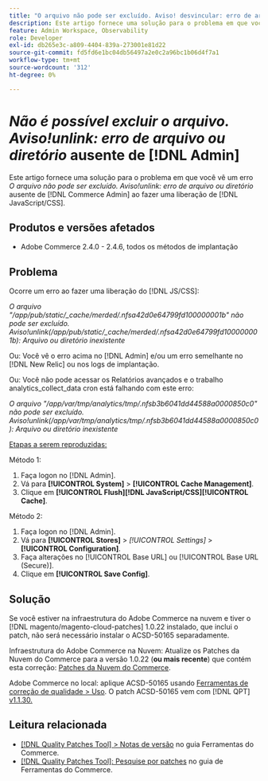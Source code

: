 ```yaml
---
title: "O arquivo não pode ser excluído. Aviso! desvincular: erro de arquivo ou diretório inexistente em  [!DNL Admin]"
description: Este artigo fornece uma solução para o problema em que você vê um erro *O arquivo não pode ser excluído. Aviso!desvincular Esse erro de arquivo ou diretório* do  [!DNL Admin] ao fazer uma [!DNL Javascript/CSS] liberação.
feature: Admin Workspace, Observability
role: Developer
exl-id: db265e3c-a809-4404-839a-273001e81d22
source-git-commit: fd5fd6e1bc04db56497a2e0c2a96bc1b06d4f7a1
workflow-type: tm+mt
source-wordcount: '312'
ht-degree: 0%

---
```


# *Não é possível excluir o arquivo. Aviso!unlink: erro de arquivo ou diretório* ausente de [!DNL Admin]

Este artigo fornece uma solução para o problema em que você vê um erro *O arquivo não pode ser excluído. Aviso!unlink: erro de arquivo ou diretório* ausente de [!DNL Commerce Admin] ao fazer uma liberação de [!DNL JavaScript/CSS].

## Produtos e versões afetados

* Adobe Commerce 2.4.0 - 2.4.6, todos os métodos de implantação

## Problema

Ocorre um erro ao fazer uma liberação do [!DNL JS/CSS]:

*O arquivo &quot;/app/pub/static/_cache/merded/.nfsa42d0e64799fd100000001b&quot; não pode ser excluído. Aviso!unlink(/app/pub/static/_cache/merded/.nfsa42d0e64799fd100000001b): Arquivo ou diretório inexistente*

Ou: Você vê o erro acima no [!DNL Admin] e/ou um erro semelhante no [!DNL New Relic] ou nos logs de implantação.

Ou: Você não pode acessar os Relatórios avançados e o trabalho analytics_collect_data cron está falhando com este erro:

*O arquivo &quot;/app/var/tmp/analytics/tmp/.nfsb3b6041dd44588a0000850c0&quot; não pode ser excluído. Aviso!unlink(/app/var/tmp/analytics/tmp/.nfsb3b6041dd44588a0000850c0): Arquivo ou diretório inexistente*

<u>Etapas a serem reproduzidas:</u>

Método 1:

1. Faça logon no [!DNL Admin].
1. Vá para **[!UICONTROL System]** > **[!UICONTROL Cache Management]**.
1. Clique em **[!UICONTROL Flush][!DNL JavaScript/CSS][!UICONTROL Cache]**.

Método 2:

1. Faça logon no [!DNL Admin].
1. Vá para **[!UICONTROL Stores]** > *[!UICONTROL Settings]* > **[!UICONTROL Configuration]**.
1. Faça alterações no [!UICONTROL Base URL] ou [!UICONTROL Base URL (Secure)].
1. Clique em **[!UICONTROL Save Config]**.

## Solução

Se você estiver na infraestrutura do Adobe Commerce na nuvem e tiver o [!DNL magento/magento-cloud-patches] 1.0.22 instalado, que inclui o patch, não será necessário instalar o ACSD-50165 separadamente.

Infraestrutura do Adobe Commerce na Nuvem: Atualize os Patches da Nuvem do Commerce para a versão 1.0.22 (**ou mais recente**) que contém esta correção: [Patches da Nuvem do Commerce](/docs/commerce-cloud-service/user-guide/release-notes/cloud-patches.html).

Adobe Commerce no local: aplique ACSD-50165 usando [Ferramentas de correção de qualidade > Uso](/docs/commerce-operations/tools/quality-patches-tool/usage.html). O patch ACSD-50165 vem com [!DNL QPT] [v1.1.30.](/docs/commerce-operations/tools/quality-patches-tool/release-notes.html#v1-1-30)

## Leitura relacionada

* [[!DNL Quality Patches Tool] > Notas de versão](/docs/commerce-operations/tools/quality-patches-tool/release-notes.html) no guia Ferramentas do Commerce.
* [[!DNL Quality Patches Tool]: Pesquise por patches](https://experienceleague.adobe.com/tools/commerce-quality-patches/index.html) no guia de Ferramentas do Commerce.
